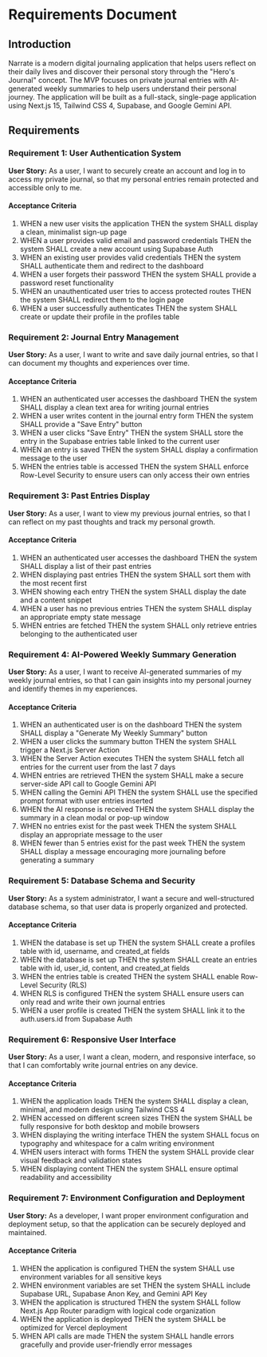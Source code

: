 # Requirements Document

## Introduction

Narrate is a modern digital journaling application that helps users reflect on their daily lives and discover their personal story through the "Hero's Journal" concept. The MVP focuses on private journal entries with AI-generated weekly summaries to help users understand their personal journey. The application will be built as a full-stack, single-page application using Next.js 15, Tailwind CSS 4, Supabase, and Google Gemini API.

## Requirements

### Requirement 1: User Authentication System

**User Story:** As a user, I want to securely create an account and log in to access my private journal, so that my personal entries remain protected and accessible only to me.

#### Acceptance Criteria

1. WHEN a new user visits the application THEN the system SHALL display a clean, minimalist sign-up page
2. WHEN a user provides valid email and password credentials THEN the system SHALL create a new account using Supabase Auth
3. WHEN an existing user provides valid credentials THEN the system SHALL authenticate them and redirect to the dashboard
4. WHEN a user forgets their password THEN the system SHALL provide a password reset functionality
5. WHEN an unauthenticated user tries to access protected routes THEN the system SHALL redirect them to the login page
6. WHEN a user successfully authenticates THEN the system SHALL create or update their profile in the profiles table

### Requirement 2: Journal Entry Management

**User Story:** As a user, I want to write and save daily journal entries, so that I can document my thoughts and experiences over time.

#### Acceptance Criteria

1. WHEN an authenticated user accesses the dashboard THEN the system SHALL display a clean text area for writing journal entries
2. WHEN a user writes content in the journal entry form THEN the system SHALL provide a "Save Entry" button
3. WHEN a user clicks "Save Entry" THEN the system SHALL store the entry in the Supabase entries table linked to the current user
4. WHEN an entry is saved THEN the system SHALL display a confirmation message to the user
5. WHEN the entries table is accessed THEN the system SHALL enforce Row-Level Security to ensure users can only access their own entries

### Requirement 3: Past Entries Display

**User Story:** As a user, I want to view my previous journal entries, so that I can reflect on my past thoughts and track my personal growth.

#### Acceptance Criteria

1. WHEN an authenticated user accesses the dashboard THEN the system SHALL display a list of their past entries
2. WHEN displaying past entries THEN the system SHALL sort them with the most recent first
3. WHEN showing each entry THEN the system SHALL display the date and a content snippet
4. WHEN a user has no previous entries THEN the system SHALL display an appropriate empty state message
5. WHEN entries are fetched THEN the system SHALL only retrieve entries belonging to the authenticated user

### Requirement 4: AI-Powered Weekly Summary Generation

**User Story:** As a user, I want to receive AI-generated summaries of my weekly journal entries, so that I can gain insights into my personal journey and identify themes in my experiences.

#### Acceptance Criteria

1. WHEN an authenticated user is on the dashboard THEN the system SHALL display a "Generate My Weekly Summary" button
2. WHEN a user clicks the summary button THEN the system SHALL trigger a Next.js Server Action
3. WHEN the Server Action executes THEN the system SHALL fetch all entries for the current user from the last 7 days
4. WHEN entries are retrieved THEN the system SHALL make a secure server-side API call to Google Gemini API
5. WHEN calling the Gemini API THEN the system SHALL use the specified prompt format with user entries inserted
6. WHEN the AI response is received THEN the system SHALL display the summary in a clean modal or pop-up window
7. WHEN no entries exist for the past week THEN the system SHALL display an appropriate message to the user
8. WHEN fewer than 5 entries exist for the past week THEN the system SHALL display a message encouraging more journaling before generating a summary

### Requirement 5: Database Schema and Security

**User Story:** As a system administrator, I want a secure and well-structured database schema, so that user data is properly organized and protected.

#### Acceptance Criteria

1. WHEN the database is set up THEN the system SHALL create a profiles table with id, username, and created_at fields
2. WHEN the database is set up THEN the system SHALL create an entries table with id, user_id, content, and created_at fields
3. WHEN the entries table is created THEN the system SHALL enable Row-Level Security (RLS)
4. WHEN RLS is configured THEN the system SHALL ensure users can only read and write their own journal entries
5. WHEN a user profile is created THEN the system SHALL link it to the auth.users.id from Supabase Auth

### Requirement 6: Responsive User Interface

**User Story:** As a user, I want a clean, modern, and responsive interface, so that I can comfortably write journal entries on any device.

#### Acceptance Criteria

1. WHEN the application loads THEN the system SHALL display a clean, minimal, and modern design using Tailwind CSS 4
2. WHEN accessed on different screen sizes THEN the system SHALL be fully responsive for both desktop and mobile browsers
3. WHEN displaying the writing interface THEN the system SHALL focus on typography and whitespace for a calm writing environment
4. WHEN users interact with forms THEN the system SHALL provide clear visual feedback and validation states
5. WHEN displaying content THEN the system SHALL ensure optimal readability and accessibility

### Requirement 7: Environment Configuration and Deployment

**User Story:** As a developer, I want proper environment configuration and deployment setup, so that the application can be securely deployed and maintained.

#### Acceptance Criteria

1. WHEN the application is configured THEN the system SHALL use environment variables for all sensitive keys
2. WHEN environment variables are set THEN the system SHALL include Supabase URL, Supabase Anon Key, and Gemini API Key
3. WHEN the application is structured THEN the system SHALL follow Next.js App Router paradigm with logical code organization
4. WHEN the application is deployed THEN the system SHALL be optimized for Vercel deployment
5. WHEN API calls are made THEN the system SHALL handle errors gracefully and provide user-friendly error messages
